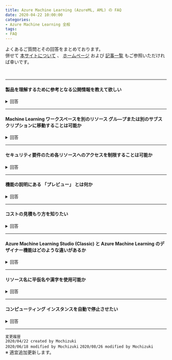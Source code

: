 ```yaml
---
title: Azure Machine Learning (AzureML, AML) の FAQ
date: 2020-04-22 10:00:00
categories:
- Azure Machine Learning 全般
tags:
- FAQ
---
```


よくあるご質問とその回答をまとめております。  
併せて [本サイトについて](https://jpmlblog.github.io/blog/2020/01/01/about-jpmlblog/) 、 [ホームページ](https://jpmlblog.github.io/blog/) および [記事一覧](https://jpmlblog.github.io/blog/archives/) もご参照いただければ幸いです。  

<!-- more -->
<br>

***
#### 製品を理解するために参考となる公開情報を教えて欲しい
<details><summary style="font-size: 10pt">回答</summary>
別途ブログ記事として掲載しております。以下リンクより参照ください。  

[参考となる公開情報について](https://jpmlblog.github.io/blog/2020/04/22/reference-websites/)  
</details>

***
#### Machine Learning ワークスペースを別のリソース グル―プまたは別のサブスクリプションに移動することは可能か
<details><summary style="font-size: 10pt">回答</summary>
不可能です。参考となる情報を紹介します。  

[Azure Machine Learning ワークスペースとは (#workspace-management)](https://docs.microsoft.com/ja-jp/azure/machine-learning/concept-workspace#workspace-management)  
> ! 警告  
Azure Machine Learning ワークスペースを別のサブスクリプションに移動したり、所有するサブスクリプションを新しいテナントに移動したりすることは、サポートされていません。 エラーの原因になります。
</details>

***
#### セキュリティ要件のため各リソースへのアクセスを制限することは可能か
<details><summary style="font-size: 10pt">回答</summary>
認証やアクセス権の付与、ネットワーク的な隔離、監視など、Azure Machine Learning で利用できるセキュリティ機能について、以下サイトにて纏めております。  

[Azure Machine Learning のエンタープライズ セキュリティ](https://docs.microsoft.com/ja-jp/azure/machine-learning/concept-enterprise-security)  

一部抜粋を紹介します。  

- **ストレージ サービスへのアクセスを制限する**  
   以下サイトに記載の認証方法をサポートしています。  
   [Azure Storage サービスに接続する (#supported-data-storage-service-types)](https://docs.microsoft.com/ja-jp/azure/machine-learning/how-to-access-data#supported-data-storage-service-types)

- **Web サービスへのアクセスを制限する**  
   TLS 1.2 の有効化、キーベースまたはトークン ベースの認証を有効化する方法があります。  
   [TLS を使用して Azure Machine Learning による Web サービスをセキュリティで保護する](https://docs.microsoft.com/ja-jp/azure/machine-learning/how-to-secure-web-service)  
   [Azure Machine Learning のリソースとワークフローの認証を設定する (#web-service-authentication)](https://docs.microsoft.com/ja-jp/azure/machine-learning/how-to-setup-authentication#web-service-authentication)  
- **外部ネットワークからのアクセスを制限する**  
   仮想ネットワークや Private Link を使用する方法があります。  
   [プライベート仮想ネットワークでのトレーニング中や推論中のネットワークの分離](https://docs.microsoft.com/ja-jp/azure/machine-learning/how-to-enable-virtual-network)  
   [Azure Machine Learning ワークスペース用に Azure Private Link を構成する (プレビュー)](https://docs.microsoft.com/ja-jp/azure/machine-learning/how-to-configure-private-link)  

   公開情報に記載のない利用方法 (例えば、Azure SQL Server の「ファイアウォールと仮想ネットワーク」機能の使用など) はサポートされておりません。詳細につきましては [こちら](https://docs.microsoft.com/en-us/azure/machine-learning/how-to-enable-virtual-network#machine-learning-studio) のサイトの注意書きを参照ください。  
</details>

***
#### 機能の説明にある 「プレビュー」 とは何か
<details><summary style="font-size: 10pt">回答</summary>
Azure には、マイクロソフトがお客様のご意見を収集するために提供する、プレビュー版、ベータ版、またはその他のプレリリース版の機能、サービス、ソフトウェア、またはリージョン (以下、「プレビュー」といいます) が含まれる場合があります。以下サイトの使用条件に合意することを条件に、プレビューを使用することができます。  

- [Microsoft Azure プレビューの追加使用条件](https://azure.microsoft.com/ja-jp/support/legal/preview-supplemental-terms/)    
   > 1. 「現状有姿のまま」「瑕疵を問わない条件」「提供可能な場合に限り提供しうる形で」提供される  
   > 1. サービス レベル契約および限定的保証の対象とはならない
   > 1. カスタマー サポートの対象とならない
   > 1. 随時予告なくプレビューを変更または中止することがある
   > 1. 「一般向け提供製品」でリリースしないことを選択する場合がある

プレビューは開発段階のサービス・機能でもあるため、公開中のドキュメントと異なる仕様があったり、メンテナンスに伴い使用できなくなることがあります。以下のようなご質問につきましては、基本的に Azure サポートから回答を提供することが難しいことをご理解ください。  

- 一般サービス提供開始予定
- 予期しない動作の原因調査
- 公開情報にない仕様の確認

提供開始となった際には [Azure の更新情報](https://azure.microsoft.com/ja-jp/updates/?status=nowavailable&product=machine-learning-service,machine-learning-studio) サイトより通知されます。また、Azure ポータルまたは Azure Machine Learning のポータルで通知される場合もあります。   
  
</details>

***
#### コストの見積もり方を知りたい
<details><summary style="font-size: 10pt">回答</summary>
コストの見積もり例について下記記事に纏めています。  

- [Azure Machine Learning のコスト見積もりについて](https://jpmlblog.github.io/blog/2020/06/18/AML-estimate-costs/)  

その他、コスト見積もりの参考となる公開情報を紹介します。

- [Azure Machine Learning のコストを計画して管理する](https://docs.microsoft.com/ja-jp/azure/machine-learning/concept-plan-manage-cost)  
- [Azure Machine Learning の価格](https://azure.microsoft.com/ja-jp/pricing/details/machine-learning/)  
-  [料金計算ツール (+Azure Machine Learning)](https://azure.microsoft.com/ja-jp/pricing/calculator/?service=machine-learning-service)  
 
弊社より見積もりの回答が必要な場合、営業担当のタスクとして対応しております。下記サイトよりご依頼ください。  

- [Azure 営業担当者に問い合わせる](https://azure.microsoft.com/ja-jp/overview/sales-number/)
</details>

***
#### Azure Machine Learning Studio (Classic) と Azure Machine Learning のデザイナー機能はどのような違いがあるか
<details><summary style="font-size: 10pt">回答</summary>
それぞれ GUI ベースで機械学習を行うサービスとなりますが、新・旧という形では分けられておらず、データの移行にも対応していません。  
具体的な差異は以下サイトに纏められております。  

- [Azure Machine Learning と Machine Learning Studio (classic) の違い](https://docs.microsoft.com/ja-jp/azure/machine-learning/compare-azure-ml-to-studio-classic)
</details>

***
#### リソース名に平仮名や漢字を使用可能か
<details><summary style="font-size: 10pt">回答</summary>
使用可能な文字はありますが、予期せぬエラーが発生しリソース作成が失敗する場合があるため、推奨しません。  

リソース グループ名やリソース名には、有効な文字を指定させていただいております。下記情報に従い、リソース グループ名を英数字とハイフンのみを使用して作成ください。  
 
- [Microsoft.MachineLearningServices](https://docs.microsoft.com/ja-jp/azure/azure-resource-manager/management/resource-name-rules#microsoftmachinelearningservices)
   > Microsoft.MachineLearningServices  
   >|Entity|Scope|長さ|有効な文字|  
   >|:-----|:----|:---|:--------|  
   >|workspaces|resource group|3-33|英数字とハイフン。|  
   >|workspaces / computes|ワークスペース|2-16|英数字とハイフン。|  
</details>

***
#### コンピューティング インスタンスを自動で停止させたい
<details><summary style="font-size: 10pt">回答</summary>
Azure Functions を使用して、特定の時間に停止させる方法を以下記事にて公開しております。  

- [Azure Functions を使用してコンピューティング インスタンスを自動停止する方法について](https://jpmlblog.github.io/blog/2020/09/24/AML_functions-autostop/)  
</details>

***
`変更履歴`  
`2020/04/22 created by Mochizuki`  
`2020/06/18 modified by Mochizuki` 
`2020/08/26 modified by Mochizuki` 
<br>
※ 適宜追加更新します。  